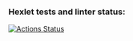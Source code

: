 ### Hexlet tests and linter status:
[![Actions Status](https://github.com/pavel-pj/devops-for-programmers-project-74/actions/workflows/hexlet-check.yml/badge.svg)](https://github.com/pavel-pj/devops-for-programmers-project-74/actions)